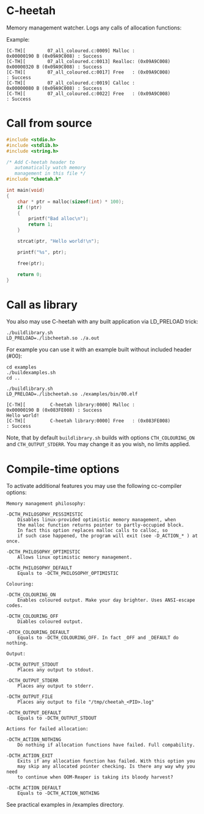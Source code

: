 # C-heetah

Memory management watcher.
Logs any calls of allocation functions:

Example:
```
[C-TH][        07_all_coloured.c:0009] Malloc :              0x00000190 B (0x09A9C008) : Success
[C-TH][        07_all_coloured.c:0013] Realloc: (0x09A9C008) 0x00000320 B (0x09A9C008) : Success
[C-TH][        07_all_coloured.c:0017] Free   : (0x09A9C008)                           : Success
[C-TH][        07_all_coloured.c:0019] Calloc :              0x00000080 B (0x09A9C008) : Success
[C-TH][        07_all_coloured.c:0022] Free   : (0x09A9C008)                           : Success
```

# Call from source

```C
#include <stdio.h>
#include <stdlib.h>
#include <string.h>

/* Add C-heetah header to 
   automatically watch memory
   management in this file */
#include "cheetah.h"

int main(void)
{
    char * ptr = malloc(sizeof(int) * 100);
    if (!ptr)
    {
        printf("Bad alloc\n");
        return 1;
    }

    strcat(ptr, "Hello world!\n");

    printf("%s", ptr);

    free(ptr);

    return 0;
}
```

# Call as library

You also may use C-heetah with any built application via LD_PRELOAD trick:

```
./buildlibrary.sh
LD_PRELOAD=./libcheetah.so ./a.out
```

For example you can use it with an example built without included header (#00):
```
cd examples
./buildexamples.sh
cd ..

./buildlibrary.sh
LD_PRELOAD=./libcheetah.so ./examples/bin/00.elf

[C-TH][         C-heetah library:0000] Malloc :              0x00000190 B (0x083FE008) : Success
Hello world!
[C-TH][         C-heetah library:0000] Free   : (0x083FE008)                           : Success
```

Note, that by default `buildlibrary.sh`  builds with options `CTH_COLOURING_ON` and `CTH_OUTPUT_STDERR`. You may change it as you wish, no limits applied.

# Compile-time options

To activate additional features you may use the following cc-compiler options:

```
Memory management philosophy:

-DCTH_PHILOSOPHY_PESSIMISTIC
    Disables linux-provided optimistic memory management, when
    the malloc function returns pointer to partly-occupied block.
    In fact this option replaces malloc calls to calloc, so
    if such case happened, the program will exit (see -D_ACTION_* ) at once.

-DCTH_PHILOSOPHY_OPTIMISTIC
    Allows linux optimistic memory management.

-DCTH_PHILOSOPHY_DEFAULT
    Equals to -DCTH_PHILOSOPHY_OPTIMISTIC

Colouring:

-DCTH_COLOURING_ON
    Enables coloured output. Make your day brighter. Uses ANSI-escape codes.

-DCTH_COLOURING_OFF
    Diables coloured output.

-DTCH_COLOURING_DEFAULT
    Equals to -DCTH_COLOURING_OFF. In fact _OFF and _DEFAULT do nothing.

Output:

-DCTH_OUTPUT_STDOUT
    Places any output to stdout.

-DCTH_OUTPUT_STDERR
    Places any output to stderr.

-DCTH_OUTPUT_FILE
    Places any output to file "/tmp/cheetah_<PID>.log"

-DCTH_OUTPUT_DEFAULT
    Equals to -DCTH_OUTPUT_STDOUT

Actions for failed allocation:

-DCTH_ACTION_NOTHING
    Do nothing if allocation functions have failed. Full compability.

-DCTH_ACTION_EXIT
    Exits if any allocation function has failed. With this option you
    may skip any allocated pointer checking. Is there any way why you need
    to continue when OOM-Reaper is taking its bloody harvest?

-DCTH_ACTION_DEFAULT
    Equals to -DCTH_ACTION_NOTHING
```

See practical examples in /examples directory.


